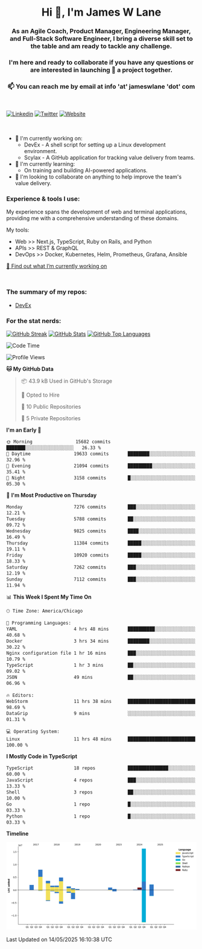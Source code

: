 <h1 align="center">Hi 👋, I'm James W Lane</h1>
<h3 align="center">As an Agile Coach, Product Manager, Engineering Manager, and Full-Stack Software Engineer, I bring a diverse skill set to the table and am ready to tackle any challenge.</h3>
<h3 align="center">I'm here and ready to collaborate if you have any questions or are interested in launching 🚀 a project together.</h3>

<div style="margin-top: 16px;" />

<h3 align="center">📫 You can reach me by email at info 'at' jameswlane 'dot' com</h3>

<div style="margin-top: 48px;" />

[![Linkedin](https://img.shields.io/badge/LinkedIn-0077B5?style=for-the-badge&logo=linkedin&logoColor=white)](https://www.linkedin.com/in/jameswlane/)
[![Twitter](https://img.shields.io/badge/Twitter-1DA1F2?style=for-the-badge&logo=twitter&logoColor=white)](https://x.com/jameswlane)
[![Website](https://img.shields.io/website?down_color=red&down_message=offline&style=for-the-badge&up_color=green&up_message=up&url=https%3A%2F%2Fwww.jameswlane.com)](https://www.jameswlane.com)

<div style="margin-top: 48px;" />

- 🔭 I'm currently working on:
  - DevEx - A shell script for setting up a Linux development environment.
  - Scylax - A GitHub application for tracking value delivery from teams.
- 🌱 I'm currently learning:
  - On training and building AI-powered applications.
- 👯 I'm looking to collaborate on anything to help improve the team's value delivery.

### Experience & tools I use:

My experience spans the development of web and terminal applications, providing me with a comprehensive understanding of these domains.

My tools:
- Web >> Next.js, TypeScript, Ruby on Rails, and Python
- APIs >> REST & GraphQL
- DevOps >> Docker, Kubernetes, Helm, Prometheus, Grafana, Ansible

[🔭 Find out what I’m currently working on](https://www.jameswlane.com/now)  

<div style="margin-top: 50px;"/>

### The summary of my repos:
- [DevEx](https://github.com/jameswlane/devex)  

### For the stat nerds:
[![GitHub Streak](https://github-readme-streak-stats.herokuapp.com?user=jameswlane&theme=tokyonight)](https://git.io/streak-stats)
[![GitHub Stats](https://github-readme-stats.vercel.app/api?username=jameswlane&show_icons=true&theme=tokyonight)](https://github-readme-stats.vercel.app)
[![GitHub Top Languages](https://github-readme-stats.vercel.app/api/top-langs?username=jameswlane&show_icons=true&locale=en&layout=compact&theme=tokyonight)](https://github-readme-stats.vercel.app)

<!--START_SECTION:waka-->
![Code Time](http://img.shields.io/badge/Code%20Time-520%20hrs%206%20mins-blue)

![Profile Views](http://img.shields.io/badge/Profile%20Views-0-blue)

**🐱 My GitHub Data** 

> 📦 43.9 kB Used in GitHub's Storage 
 > 
> 💼 Opted to Hire
 > 
> 📜 10 Public Repositories 
 > 
> 🔑 5 Private Repositories 
 > 
**I'm an Early 🐤** 

```text
🌞 Morning                15682 commits       ███████░░░░░░░░░░░░░░░░░░   26.33 % 
🌆 Daytime                19633 commits       ████████░░░░░░░░░░░░░░░░░   32.96 % 
🌃 Evening                21094 commits       █████████░░░░░░░░░░░░░░░░   35.41 % 
🌙 Night                  3158 commits        █░░░░░░░░░░░░░░░░░░░░░░░░   05.30 % 
```
📅 **I'm Most Productive on Thursday** 

```text
Monday                   7276 commits        ███░░░░░░░░░░░░░░░░░░░░░░   12.21 % 
Tuesday                  5788 commits        ██░░░░░░░░░░░░░░░░░░░░░░░   09.72 % 
Wednesday                9825 commits        ████░░░░░░░░░░░░░░░░░░░░░   16.49 % 
Thursday                 11384 commits       █████░░░░░░░░░░░░░░░░░░░░   19.11 % 
Friday                   10920 commits       █████░░░░░░░░░░░░░░░░░░░░   18.33 % 
Saturday                 7262 commits        ███░░░░░░░░░░░░░░░░░░░░░░   12.19 % 
Sunday                   7112 commits        ███░░░░░░░░░░░░░░░░░░░░░░   11.94 % 
```


📊 **This Week I Spent My Time On** 

```text
🕑︎ Time Zone: America/Chicago

💬 Programming Languages: 
YAML                     4 hrs 48 mins       ██████████░░░░░░░░░░░░░░░   40.68 % 
Docker                   3 hrs 34 mins       ████████░░░░░░░░░░░░░░░░░   30.22 % 
Nginx configuration file 1 hr 16 mins        ███░░░░░░░░░░░░░░░░░░░░░░   10.79 % 
TypeScript               1 hr 3 mins         ██░░░░░░░░░░░░░░░░░░░░░░░   09.02 % 
JSON                     49 mins             ██░░░░░░░░░░░░░░░░░░░░░░░   06.96 % 

🔥 Editors: 
WebStorm                 11 hrs 38 mins      █████████████████████████   98.69 % 
DataGrip                 9 mins              ░░░░░░░░░░░░░░░░░░░░░░░░░   01.31 % 

💻 Operating System: 
Linux                    11 hrs 48 mins      █████████████████████████   100.00 % 
```

**I Mostly Code in TypeScript** 

```text
TypeScript               18 repos            ███████████████░░░░░░░░░░   60.00 % 
JavaScript               4 repos             ███░░░░░░░░░░░░░░░░░░░░░░   13.33 % 
Shell                    3 repos             ██░░░░░░░░░░░░░░░░░░░░░░░   10.00 % 
Go                       1 repo              █░░░░░░░░░░░░░░░░░░░░░░░░   03.33 % 
Python                   1 repo              █░░░░░░░░░░░░░░░░░░░░░░░░   03.33 % 
```



**Timeline**

![Lines of Code chart](https://raw.githubusercontent.com/jameswlane/jameswlane/main/assets/bar_graph.png)


 Last Updated on 14/05/2025 16:10:38 UTC
<!--END_SECTION:waka-->
